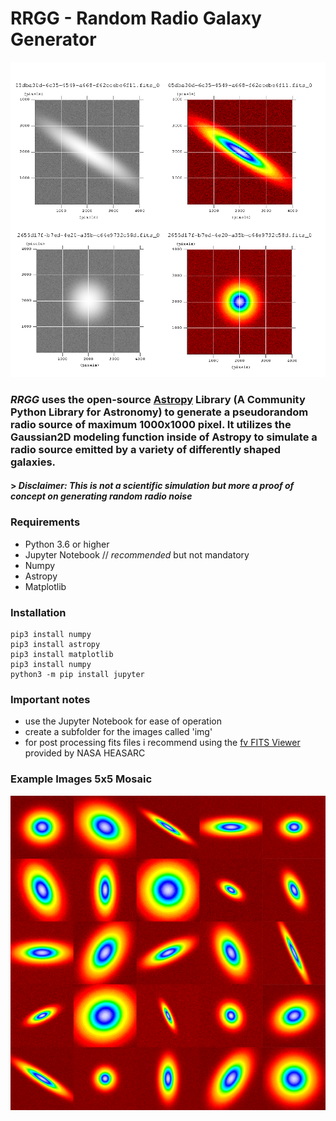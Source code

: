 # RRGG - Random Radio Galaxy Generator
![mosaik](/mosaik.png) 

### ***RRGG*** uses the open-source [Astropy](https://www.astropy.org/) Library (A Community Python Library for Astronomy) to generate a pseudorandom radio source of maximum 1000x1000 pixel. It utilizes the Gaussian2D modeling function inside of Astropy to simulate a radio source emitted by a variety of differently shaped galaxies. 
#### > *Disclaimer: This is not a scientific simulation but more a proof of concept on generating random radio noise*


### Requirements
  * Python 3.6 or higher
  * Jupyter Notebook  // *recommended* but not mandatory
  * Numpy
  * Astropy
  * Matplotlib
### Installation

```
pip3 install numpy
pip3 install astropy
pip3 install matplotlib
pip3 install numpy
python3 -m pip install jupyter
```
### Important notes
- use the Jupyter Notebook for ease of operation
- create a subfolder for the images called 'img'
- for post processing fits files i recommend using the [fv FITS Viewer](https://heasarc.gsfc.nasa.gov/ftools/fv/) provided by NASA HEASARC 

### Example Images 5x5 Mosaic
![mosaik](/mosaik5x5.png) 
